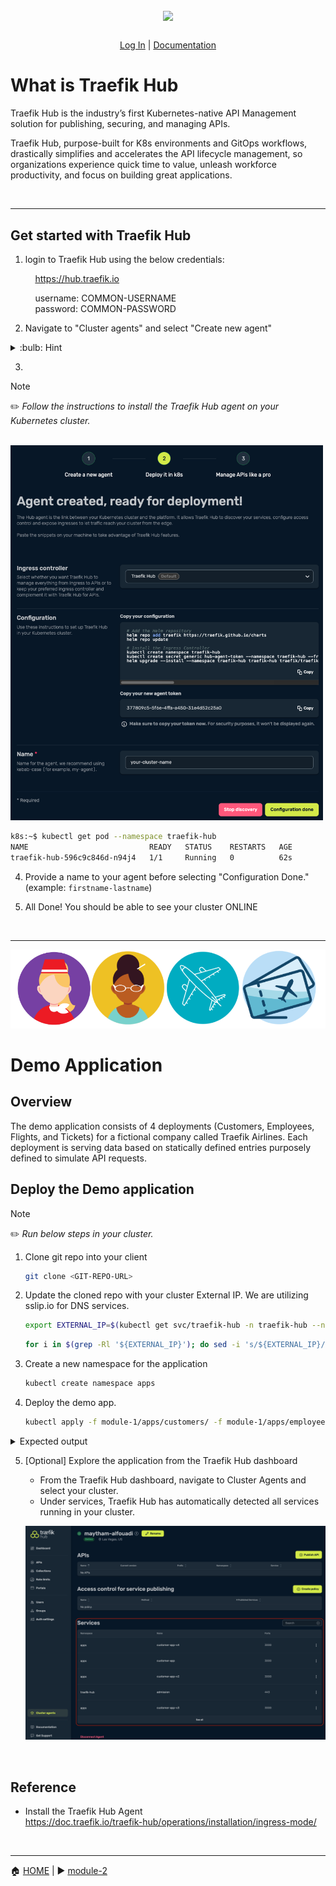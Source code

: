 <br/>

<div align="center" style="margin: 30px;">
<a href="https://hub.traefik.io/">
  <img src="https://doc.traefik.io/traefik-hub/assets/images/logos-traefik-hub-horizontal.svg"   style="width:250px;" align="center" />
</a>
<br />
</div>
<div align="center">
    <a href="https://hub.traefik.io">Log In</a> |
    <a href="https://doc.traefik.io/traefik-hub/">Documentation</a> 
</div>

# What is Traefik Hub

Traefik Hub is the industry’s first Kubernetes-native API Management solution for publishing, securing, and managing APIs.

Traefik Hub, purpose-built for K8s environments and GitOps workflows, drastically simplifies and accelerates the API lifecycle management, so organizations experience quick time to value, unleash workforce productivity, and focus on building great applications.

<br>

___

## Get started with Traefik Hub

1. login to Traefik Hub using the below credentials:


&nbsp;&nbsp;&nbsp;&nbsp;&nbsp;&nbsp;&nbsp;&nbsp;&nbsp;&nbsp;https://hub.traefik.io                             

&nbsp;&nbsp;&nbsp;&nbsp;&nbsp;&nbsp;&nbsp;&nbsp;&nbsp;&nbsp;username: COMMON-USERNAME                         
&nbsp;&nbsp;&nbsp;&nbsp;&nbsp;&nbsp;&nbsp;&nbsp;&nbsp;&nbsp;password: COMMON-PASSWORD            

2. Navigate to "Cluster agents" and select "Create new agent"

<details><summary> :bulb: Hint</summary>
&nbsp;&nbsp;&nbsp;&nbsp;&nbsp;&nbsp;&nbsp;&nbsp;&nbsp;&nbsp;<img src="../media/cluster_agents.png" width="200" height="700">

</details>
</p>

3. 


> [!NOTE]     
> :pencil2: *Follow the instructions to install the Traefik Hub agent on your Kubernetes cluster.*   

</p>

&nbsp;&nbsp;&nbsp;&nbsp;&nbsp;&nbsp;&nbsp;&nbsp;&nbsp;&nbsp;<img src="../media/add_agent.png" width="500" height="600">

<p>
<div align="left">


```bash
k8s:~$ kubectl get pod --namespace traefik-hub
NAME                           READY   STATUS    RESTARTS   AGE
traefik-hub-596c9c846d-n94j4   1/1     Running   0          62s
```

</p>
</div>

4. Provide a name to your agent before selecting "Configuration Done." (example: <code>firstname-lastname</code>)

5. All Done! You should be able to see your cluster ONLINE

<p>

<br>

___


![logo](../media/demo_logo.png)

# Demo Application

## Overview

The demo application consists of 4 deployments (Customers, Employees, Flights, and Tickets) for a fictional company called Traefik Airlines. Each deployment is serving data based on statically defined entries purposely defined to simulate API requests. 

## Deploy the Demo application

> [!NOTE]     
> :pencil2: *Run below steps in your cluster.*


1. Clone git repo into your client

    ```bash
    git clone <GIT-REPO-URL>
    ```

2. Update the cloned repo with your cluster External IP. We are utilizing sslip.io for DNS services. 

    ```bash
    export EXTERNAL_IP=$(kubectl get svc/traefik-hub -n traefik-hub --no-headers | awk {'print $4'})
    ```
    ```bash
    for i in $(grep -Rl '${EXTERNAL_IP}'); do sed -i 's/${EXTERNAL_IP}/'$EXTERNAL_IP'/g' $i; done

    ```

3. Create a new namespace for the application

    ```bash
    kubectl create namespace apps
    ```

4. Deploy the demo app.

    ```bash
    kubectl apply -f module-1/apps/customers/ -f module-1/apps/employee/ -f module-1/apps/flight/ -f module-1/apps/ticket/ -f module-1/apps/external/ -f module-1/apps/whoami.yaml
    ```

<p>
<div align="left">
  <details><summary>Expected output</summary>
  
  <p>
  
  ```bash
  kubectl get pod,svc --namespace apps
  NAME                                   READY   STATUS    RESTARTS   AGE
  pod/customer-app-v4-795fbf45bf-cqss2   1/1     Running   0          84s
  pod/customer-app-v3-698c85568c-nsv54   1/1     Running   0          84s
  pod/employee-app-6d7656d69f-m8lnr      1/1     Running   0          84s
  pod/flight-app-8f696784f-g8qn8         1/1     Running   0          83s
  pod/customer-app-59bcb5b9bc-4z7xw      1/1     Running   0          84s
  pod/ticket-app-867959bdbd-vkwx5        1/1     Running   0          83s
  pod/customer-app-v2-5ccf4544f7-tv7lt   1/1     Running   0          84s
  pod/whoami-697f8c6cbc-qp5nw            1/1     Running   0          84s
  
  NAME                      TYPE           CLUSTER-IP      EXTERNAL-IP        PORT(S)    AGE
  service/customer-app-v2   ClusterIP      10.43.233.33    <none>             3000/TCP   84s
  service/customer-app-v3   ClusterIP      10.43.47.208    <none>             3000/TCP   84s
  service/customer-app-v4   ClusterIP      10.43.127.91    <none>             3000/TCP   84s
  service/customer-app      ClusterIP      10.43.64.46     <none>             3000/TCP   84s
  service/employee-app      ClusterIP      10.43.211.198   <none>             3000/TCP   84s
  service/flight-app        ClusterIP      10.43.174.194   <none>             3000/TCP   83s
  service/ticket-app        ClusterIP      10.43.73.169    <none>             3000/TCP   83s
  service/world-time-api    ExternalName   <none>          worldtimeapi.org   443/TCP    83s
  service/whoami            ClusterIP      10.43.142.176   <none>             80/TCP     84s
  ```
  </details>
</p>
</div>

5. [Optional] Explore the application from the Traefik Hub dashboard

    - From the Traefik Hub dashboard, navigate to Cluster Agents and select your cluster. 
    - Under services, Traefik Hub has automatically detected all services running in your cluster.  

    ![services](../media/services.png)

</br>

## Reference

- Install the Traefik Hub Agent  
https://doc.traefik.io/traefik-hub/operations/installation/ingress-mode/

</br>

------
:house: [HOME](../README.md) | :arrow_forward: [module-2](../module-2/readme.md)
